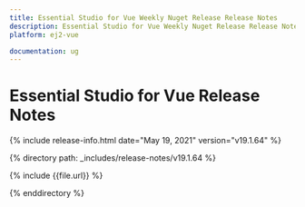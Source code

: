 ```yaml
---
title: Essential Studio for Vue Weekly Nuget Release Release Notes  
description: Essential Studio for Vue Weekly Nuget Release Release Notes  
platform: ej2-vue

documentation: ug
---
```


# Essential Studio for  Vue  Release Notes  

{% include release-info.html date="May 19, 2021"   version="v19.1.64"  %} 

{% directory path: _includes/release-notes/v19.1.64 %}

{% include {{file.url}} %}

{% enddirectory %}
